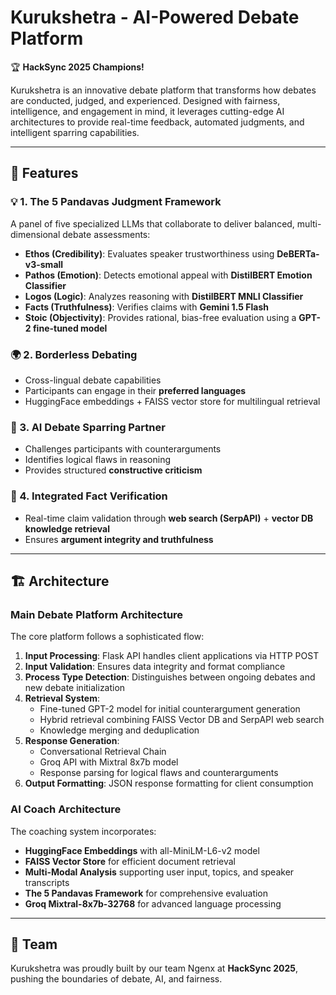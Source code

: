 # Kurukshetra - AI-Powered Debate Platform

🏆 **HackSync 2025 Champions!**

Kurukshetra is an innovative debate platform that transforms how debates are conducted, judged, and experienced. Designed with fairness, intelligence, and engagement in mind, it leverages cutting-edge AI architectures to provide real-time feedback, automated judgments, and intelligent sparring capabilities.

---

## 🚀 Features

### 💡 1. The 5 Pandavas Judgment Framework

A panel of five specialized LLMs that collaborate to deliver balanced, multi-dimensional debate assessments:

* **Ethos (Credibility)**: Evaluates speaker trustworthiness using **DeBERTa-v3-small**
* **Pathos (Emotion)**: Detects emotional appeal with **DistilBERT Emotion Classifier**
* **Logos (Logic)**: Analyzes reasoning with **DistilBERT MNLI Classifier**
* **Facts (Truthfulness)**: Verifies claims with **Gemini 1.5 Flash**
* **Stoic (Objectivity)**: Provides rational, bias-free evaluation using a **GPT-2 fine-tuned model**

### 🌍 2. Borderless Debating

* Cross-lingual debate capabilities
* Participants can engage in their **preferred languages**
* HuggingFace embeddings + FAISS vector store for multilingual retrieval

### 🤖 3. AI Debate Sparring Partner

* Challenges participants with counterarguments
* Identifies logical flaws in reasoning
* Provides structured **constructive criticism**

### 📰 4. Integrated Fact Verification

* Real-time claim validation through **web search (SerpAPI)** + **vector DB knowledge retrieval**
* Ensures **argument integrity and truthfulness**

---

## 🏗️ Architecture

### Main Debate Platform Architecture

The core platform follows a sophisticated flow:

1. **Input Processing**: Flask API handles client applications via HTTP POST
2. **Input Validation**: Ensures data integrity and format compliance
3. **Process Type Detection**: Distinguishes between ongoing debates and new debate initialization
4. **Retrieval System**: 
   - Fine-tuned GPT-2 model for initial counterargument generation
   - Hybrid retrieval combining FAISS Vector DB and SerpAPI web search
   - Knowledge merging and deduplication
5. **Response Generation**: 
   - Conversational Retrieval Chain
   - Groq API with Mixtral 8x7b model
   - Response parsing for logical flaws and counterarguments
6. **Output Formatting**: JSON response formatting for client consumption

### AI Coach Architecture

The coaching system incorporates:

- **HuggingFace Embeddings** with all-MiniLM-L6-v2 model
- **FAISS Vector Store** for efficient document retrieval
- **Multi-Modal Analysis** supporting user input, topics, and speaker transcripts
- **The 5 Pandavas Framework** for comprehensive evaluation
- **Groq Mixtral-8x7b-32768** for advanced language processing


---

## 👥 Team

Kurukshetra was proudly built by our team Ngenx at **HackSync 2025**, pushing the boundaries of debate, AI, and fairness.
